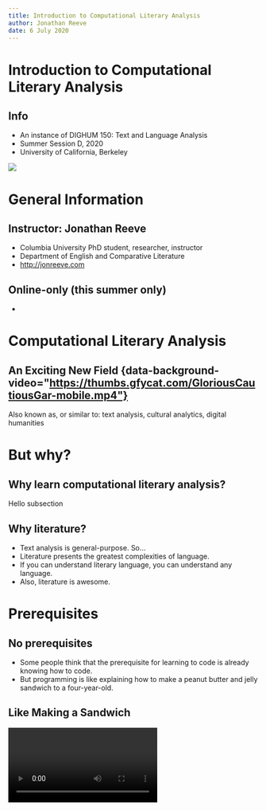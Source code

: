 ```yaml
---
title: Introduction to Computational Literary Analysis
author: Jonathan Reeve
date: 6 July 2020
---
```

    
# Introduction to Computational Literary Analysis

## Info 

 - An instance of DIGHUM 150: Text and Language Analysis
 - Summer Session D, 2020
 - University of California, Berkeley

![](https://jonreeve.com/assets/images/noun_Book_1593490.svg)

# General Information

## Instructor: Jonathan Reeve

 - Columbia University PhD student, researcher, instructor
 - Department of English and Comparative Literature
 - <http://jonreeve.com>

## Online-only (this summer only)

 - 

# Computational Literary Analysis

## An Exciting New Field {data-background-video="https://thumbs.gfycat.com/GloriousCautiousGar-mobile.mp4"}

Also known as, or similar to: text analysis, cultural analytics, digital humanities

# But why? 

## Why learn computational literary analysis? 

Hello subsection 

## Why literature? 

 - Text analysis is general-purpose. So...
 - Literature presents the greatest complexities of language. 
 - If you can understand literary language, you can understand any language. 
 - Also, literature is awesome. 
 
# Prerequisites

## No prerequisites

- Some people think that the prerequisite for learning to code is already knowing how to code. 
- But programming is like explaining how to make a peanut butter and jelly sandwich to a four-year-old.

## Like Making a Sandwich

<video data-autoplay loop src="https://media2.giphy.com/media/ToMjGpvCVgzcuhibKla/giphy.mp4"/>

## A sandwich? 

- Describe a process procedurally
- Break a procedure into steps

## Pep talk

- It's not true that some people are better suited to coding. 
- You can do it! 

# Syllabus

https://gitlab.com/digitalhumanitiesatberkeley/computational-literary-analysis


